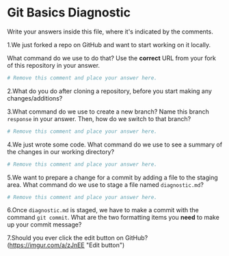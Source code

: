 # Git Basics Diagnostic

Write your answers inside this file, where it's indicated by the comments.

1.We just forked a repo on GitHub and want to start working on it locally.

What command do we use to do that? Use the **correct** URL from your fork of
this repository in your answer.

```sh
# Remove this comment and place your answer here.
```

2.What do you do after cloning a repository, before you start making any
changes/additions?

<!-- Remove this comment and place your answer here. -->

3.What command do we use to create a new branch? Name this branch `response`
    in your answer. Then, how do we switch to that branch?

```sh
# Remove this comment and place your answer here.
```

4.We just wrote some code. What command do we use to see a summary of the
    changes in our working directory?

```sh
# Remove this comment and place your answer here.
```

5.We want to prepare a change for a commit by adding a file to the staging
area. What command do we use to stage a file named `diagnostic.md`?

```sh
# Remove this comment and place your answer here.
```

6.Once `diagnostic.md` is staged, we have to make a commit with the command `git commit`. What are the two formatting items you **need** to make up your commit message?

<!-- Remove this comment and place your answer here. -->

7.Should you ever click the edit button on GitHub?
(https://imgur.com/a/zJnEE "Edit button")

<!-- Remove this comment and place your answer here. -->
